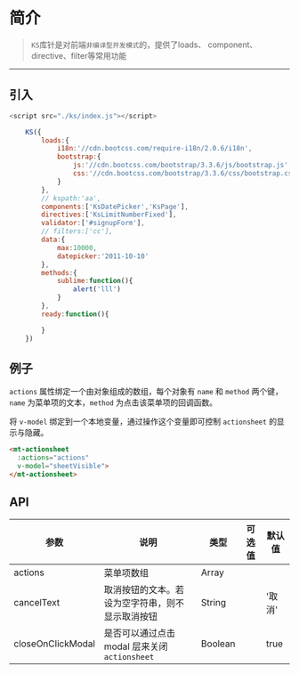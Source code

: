 # 简介

>`KS`库针是对前端`非编译型开发模式`的，提供了loads、 component、directive、filter等常用功能


-------------

## 引入

```javascript
<script src="./ks/index.js"></script>
```
```javascript
    KS({
        loads:{
            i18n:'//cdn.bootcss.com/require-i18n/2.0.6/i18n',
            bootstrap:{
                js:'//cdn.bootcss.com/bootstrap/3.3.6/js/bootstrap.js',
                css:'//cdn.bootcss.com/bootstrap/3.3.6/css/bootstrap.css',
            }
        },
        // kspath:'aa',
        components:['KsDatePicker','KsPage'],
        directives:['KsLimitNumberFixed'],
        validator:['#signupForm'],
        // filters:['cc'],
        data:{
            max:10000,
            datepicker:'2011-10-10'
        },
        methods:{
            sublime:function(){
                alert('lll')
            }
        },
        ready:function(){

        }
    })
```

## 例子

`actions` 属性绑定一个由对象组成的数组，每个对象有 `name` 和 `method` 两个键，`name` 为菜单项的文本，`method` 为点击该菜单项的回调函数。

将 `v-model` 绑定到一个本地变量，通过操作这个变量即可控制 `actionsheet` 的显示与隐藏。

```html
<mt-actionsheet
  :actions="actions"
  v-model="sheetVisible">
</mt-actionsheet>
```

## API
| 参数 | 说明 | 类型 | 可选值 | 默认值 |
|------|-------|---------|-------|--------|
| actions | 菜单项数组 | Array | | |
| cancelText | 取消按钮的文本。若设为空字符串，则不显示取消按钮 | String | | '取消' |
| closeOnClickModal | 是否可以通过点击 modal 层来关闭 `actionsheet` | Boolean | | true |
